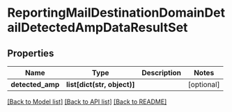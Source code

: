 # ReportingMailDestinationDomainDetailDetectedAmpDataResultSet

## Properties
Name | Type | Description | Notes
------------ | ------------- | ------------- | -------------
**detected_amp** | **list[dict(str, object)]** |  | [optional] 

[[Back to Model list]](../README.md#documentation-for-models) [[Back to API list]](../README.md#documentation-for-api-endpoints) [[Back to README]](../README.md)

